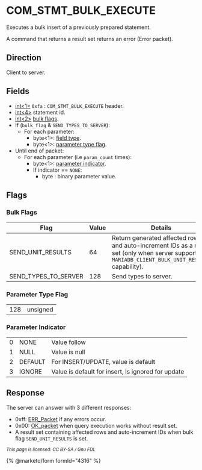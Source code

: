 # COM\_STMT\_BULK\_EXECUTE

Executes a bulk insert of a previously prepared statement.

A command that returns a result set returns an error (Error packet).

## Direction

Client to server.

## Fields

* [int<1>](../protocol-data-types.md#fixed-length-integers) `0xfa` : `COM_STMT_BULK_EXECUTE` header.
* [int<4>](../protocol-data-types.md#fixed-length-integers) statement id.
* [int<2>](../protocol-data-types.md#fixed-length-integers) [bulk flags](com_stmt_bulk_execute.md#bulk-flags).
* If (`bulk_flag` & `SEND_TYPES_TO_SERVER`):
  * For each parameter:
    * byte<1>: [field type](../4-server-response-packets/result-set-packets.md).
    * byte<1>: [parameter type flag](com_stmt_bulk_execute.md#parameter-type-flag).
* Until end of packet:
  * For each parameter (i.e `param_count` times):
    * byte<1>: [parameter indicator](com_stmt_bulk_execute.md#parameter-indicator).
    * If indicator == `NONE`:
      * byte : binary parameter value.

## Flags

### Bulk Flags

| Flag                    | Value | Details                                                                                                                                          |
| ----------------------- | ----- | ------------------------------------------------------------------------------------------------------------------------------------------------ |
| SEND\_UNIT\_RESULTS     | 64    | Return generated affected rows and auto-increment IDs as a result set (only when server supports `MARIADB_CLIENT_BULK_UNIT_RESULTS` capability). |
| SEND\_TYPES\_TO\_SERVER | 128   | Send types to server.                                                                                                                            |

### Parameter Type Flag

|     |          |
| --- | -------- |
| 128 | unsigned |

### Parameter Indicator

|   |         |                                                    |
| - | ------- | -------------------------------------------------- |
| 0 | NONE    | Value follow                                       |
| 1 | NULL    | Value is null                                      |
| 2 | DEFAULT | For INSERT/UPDATE, value is default                |
| 3 | IGNORE  | Value is default for insert, Is ignored for update |

## Response

The server can answer with 3 different responses:

* 0xff: [ERR\_Packet](../4-server-response-packets/err_packet.md) if any errors occur.
* 0x00: [OK\_packet](../4-server-response-packets/ok_packet.md) when query execution works without result set.
* A result set containing affected rows and auto-increment IDs when bulk flag `SEND_UNIT_RESULTS` is set.

<sub>_This page is licensed: CC BY-SA / Gnu FDL_</sub>

{% @marketo/form formId="4316" %}
